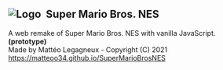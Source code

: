 ## ![Logo](https://matteoo34.github.io/SuperMarioBrosNES/favicon.ico)&nbsp; Super Mario Bros. NES
A web remake of Super Mario Bros. NES with vanilla JavaScript. **(prototype)**  
Made by Mattéo Legagneux - Copyright (C) 2021  
https://matteoo34.github.io/SuperMarioBrosNES

